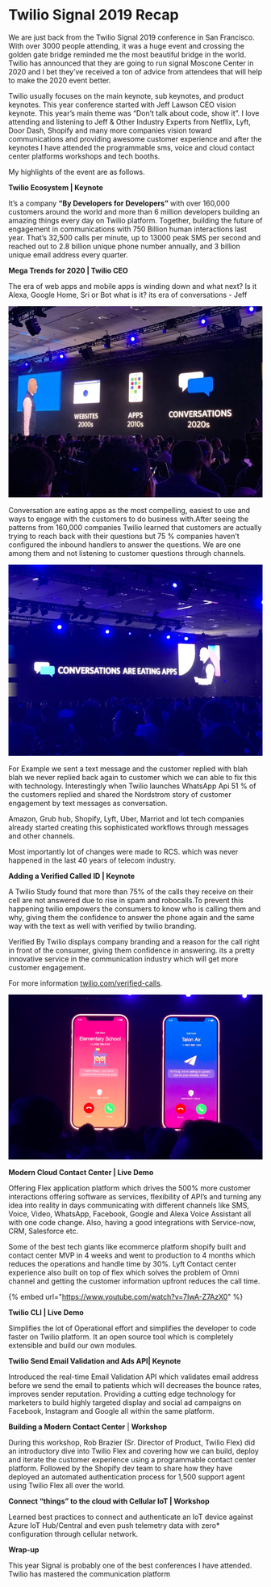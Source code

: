 # Twilio Signal 2019 Recap

We are just back from the Twilio Signal 2019 conference in San Francisco. With over 3000 people attending, it was a huge event and crossing the golden gate bridge reminded me the most beautiful bridge in the world. Twilio has announced that they are going to run signal Moscone Center  in 2020 and I bet they’ve received a ton of advice from attendees that will help to make the 2020 event better.

Twilio usually focuses on the main keynote, sub keynotes, and product keynotes. This year conference started with Jeff Lawson CEO vision keynote. This year’s main theme was “Don’t talk about code, show it”. I love attending and listening to Jeff & Other Industry Experts from Netflix, Lyft, Door Dash, Shopify and many more companies vision toward communications and providing awesome customer experience and after the keynotes I have attended the programmable sms, voice and cloud contact center platforms workshops and tech booths.

 My highlights of the event are as follows.

**Twilio Ecosystem \| Keynote**

It’s a company **“By Developers for Developers”** with over  160,000 customers around the world and more than 6 million developers building an amazing things every day on Twilio platform. Together, building the future of engagement in communications with 750 Billion human interactions last year. That’s 32,500 calls per minute, up to 13000 peak SMS per second and reached out to 2.8 billion unique phone number annually, and 3 billion unique email address every quarter.

**Mega Trends for 2020 \| Twilio CEO**

The era of web apps and mobile apps is winding down and what next? Is it Alexa, Google Home, Sri or Bot what is it? its era of conversations - Jeff 

![](../.gitbook/assets/0-3.jpeg)

Conversation are eating apps as the most compelling, easiest to use and ways to engage with the customers to do business with.After seeing the patterns from 160,000 companies Twilio learned that customers are actually trying to reach back with their questions but 75 % companies haven’t configured the inbound handlers to answer the questions. We are one among them and not listening to customer questions through channels.

![](../.gitbook/assets/0-4%20%281%29.jpeg)

For Example we sent a text message and the customer replied with blah blah  we never replied back again to customer which  we can able to fix this with technology. Interestingly when Twilio launches WhatsApp Api  51 % of the customers replied and shared the Nordstrom story of customer engagement by text messages as conversation.

Amazon, Grub hub, Shopify, Lyft, Uber, Marriot and lot tech companies already started creating this sophisticated workflows through messages and other channels.

Most importantly  lot of changes were made to RCS. which was never happened in the last 40 years of telecom industry.

**Adding a Verified Called ID \| Keynote**

A Twilio Study found that more than 75% of the calls they receive on their cell are not answered due to rise in spam and robocalls.To prevent this happening twilio empowers the consumers to know  who is calling them and why, giving them the confidence to answer the phone again and the same way with the text as well with verified by twilio branding. 

Verified By Twilio displays company branding and a reason for the call right in front of the consumer, giving them confidence in answering. its a pretty innovative service in the communication industry which will get more customer engagement.

For more information [twilio.com/verified-calls](https://t.co/Jo1nnvqnm9?amp=1).

![](../.gitbook/assets/screen-shot-2019-08-08-at-7.30.10-pm.png)

**Modern Cloud Contact Center \| Live Demo**

Offering Flex application platform which drives the 500% more customer interactions offering software as services, flexibility of API’s and turning any idea into reality in days communicating with different channels like SMS, Voice, Video, WhatsApp, Facebook, Google and Alexa Voice Assistant all with one code change. Also, having a good integrations with Service-now, CRM, Salesforce etc.

Some of the best tech giants  like ecommerce platform shopify built and contact center MVP in 4 weeks and went to production to 4 months which reduces the operations and handle time by 30%. Lyft Contact center experience also built on top of flex which solves the problem of Omni channel and getting the customer information upfront reduces the call time.

{% embed url="https://www.youtube.com/watch?v=7IwA-Z7AzX0" %}



**Twilio CLI \| Live Demo**

Simplifies the lot of Operational effort and simplifies the developer to code faster on Twilio platform. It an open source tool which is completely extensible and build our own modules.

**Twilio Send Email Validation and Ads API\| Keynote**

Introduced the real-time Email Validation API which validates email address before we send the email to patients which will decreases the bounce rates, improves sender reputation. Providing a cutting edge technology for marketers to build highly targeted display and social ad campaigns on Facebook, Instagram and Google all within the same platform.

**Building a Modern Contact Center** \| **Workshop**

During this workshop, Rob Brazier \(Sr. Director of Product, Twilio Flex\) did an introductory dive into Twilio Flex and covering how we can build, deploy and iterate the customer experience using a programmable contact center platform. Followed by the Shopify dev team to share how they have deployed an automated authentication process for 1,500 support agent using Twilio Flex all over the world.

**Connect “things” to the cloud with Cellular IoT \| Workshop**

Learned best practices to connect and authenticate an IoT device against Azure IoT Hub/Central and even push telemetry data with zero\* configuration through cellular network.

**Wrap-up**

This year Signal is probably one of the best conferences I have attended. Twilio has mastered the communication platform

